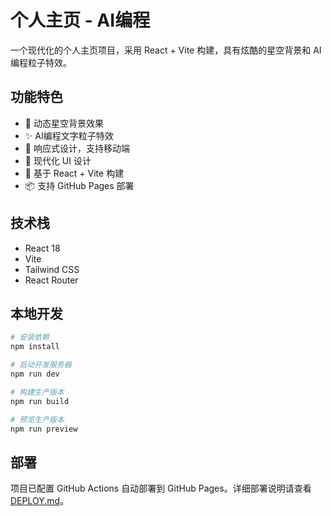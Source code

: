 # 个人主页 - AI编程

一个现代化的个人主页项目，采用 React + Vite 构建，具有炫酷的星空背景和 AI 编程粒子特效。

## 功能特色

- 🌟 动态星空背景效果
- ✨ AI编程文字粒子特效
- 📱 响应式设计，支持移动端
- 🎨 现代化 UI 设计
- 🚀 基于 React + Vite 构建
- 📦 支持 GitHub Pages 部署

## 技术栈

- React 18
- Vite
- Tailwind CSS
- React Router

## 本地开发

```bash
# 安装依赖
npm install

# 启动开发服务器
npm run dev

# 构建生产版本
npm run build

# 预览生产版本
npm run preview
```

## 部署

项目已配置 GitHub Actions 自动部署到 GitHub Pages。详细部署说明请查看 [DEPLOY.md](./DEPLOY.md)。

